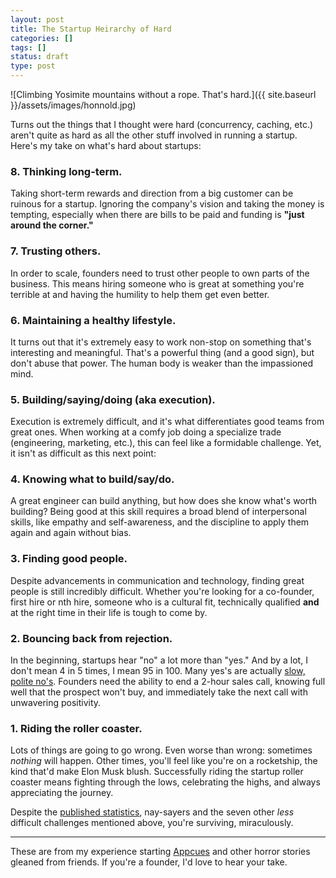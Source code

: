 ```yaml
---
layout: post
title: The Startup Heirarchy of Hard
categories: []
tags: []
status: draft
type: post
---
```

![Climbing Yosimite mountains without a rope. That's hard.]({{ site.baseurl }}/assets/images/honnold.jpg)

Turns out the things that I thought were hard (concurrency, caching, etc.) aren't quite as hard as all the other stuff involved in running a startup. Here's my take on what's hard about startups:

### 8. Thinking long-term.

Taking short-term rewards and direction from a big customer can be ruinous for a startup. Ignoring the company's vision and taking the money is tempting, especially when there are bills to be paid and funding is **"just around the corner."**

### 7. Trusting others.

In order to scale, founders need to trust other people to own parts of the business. This means hiring someone who is great at something you're terrible at and having the humility to help them get even better.

### 6. Maintaining a healthy lifestyle.

It turns out that it's extremely easy to work non-stop on something that's interesting and meaningful. That's a powerful thing (and a good sign), but don't abuse that power. The human body is weaker than the impassioned mind.

### 5. Building/saying/doing (aka execution).

Execution is extremely difficult, and it's what differentiates good teams from great ones. When working at a comfy job doing a specialize trade (engineering, marketing, etc.), this can feel like a formidable challenge. Yet, it isn't as difficult as this next point:

### 4. Knowing what to build/say/do.

A great engineer can build anything, but how does she know what's worth building? Being good at this skill requires a broad blend of interpersonal skills, like empathy and self-awareness, and the discipline to apply them again and again without bias.

### 3. Finding good people.

Despite advancements in communication and technology, finding great people is still incredibly difficult. Whether you're looking for a co-founder, first hire or nth hire, someone who is a cultural fit, technically qualified **and** at the right time in their life is tough to come by.

### 2. Bouncing back from rejection.

In the beginning, startups hear "no" a lot more than "yes." And by a lot, I don't mean 4 in 5 times, I mean 95 in 100. Many yes's are actually [slow, polite no's](http://customerthink.com/curse_slow_no/). Founders need the ability to end a 2-hour sales call, knowing full well that the prospect won't buy, and immediately take the next call with unwavering positivity.

### 1. Riding the roller coaster.

Lots of things are going to go wrong. Even worse than wrong: sometimes *nothing* will happen. Other times, you'll feel like you're on a rocketship, the kind that'd make Elon Musk blush. Successfully riding the startup roller coaster means fighting through the lows, celebrating the highs, and always appreciating the journey.

Despite the [published statistics](http://onstartups.com/tabid/3339/bid/79/Six-Interesting-Stats-About-Startup-Success.aspx), nay-sayers and the seven other *less* difficult challenges mentioned above, you're surviving, miraculously.


---

These are from my experience starting [Appcues](http://appcues.com "Onboarding software for growing companies") and other horror stories gleaned from friends. If you're a founder, I'd love to hear your take.
